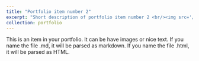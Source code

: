 ```yaml
---
title: "Portfolio item number 2"
excerpt: "Short description of portfolio item number 2 <br/><img src='/images/Liu_Chengze_ec.png'>"
collection: portfolio
---
```


This is an item in your portfolio. It can be have images or nice text. If you name the file .md, it will be parsed as markdown. If you name the file .html, it will be parsed as HTML. 
